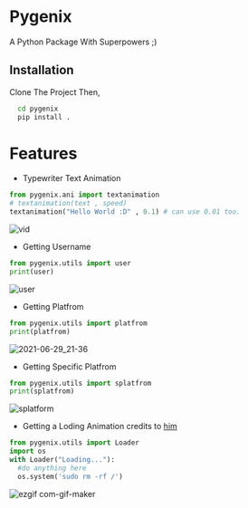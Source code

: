 
# Pygenix

A Python Package With Superpowers ;)

## Installation 

Clone The Project Then,

```bash 
  cd pygenix
  pip install .
```

# Features

-  Typewriter Text Animation

```python
from pygenix.ani import textanimation
# textanimation(text , speed)
textanimation("Hello World :D" , 0.1) # can use 0.01 too.
```
![vid](https://user-images.githubusercontent.com/73960425/123828271-f6ee7100-d91e-11eb-9c1f-a3997b59ca31.gif)

-  Getting Username

```python
from pygenix.utils import user
print(user)
```
![user](https://user-images.githubusercontent.com/73960425/123831260-c5c37000-d921-11eb-93ea-bc9eb52d413b.png)

-  Getting Platfrom
```python
from pygenix.utils import platfrom
print(platfrom)
```
![2021-06-29_21-36](https://user-images.githubusercontent.com/73960425/123831554-13d87380-d922-11eb-9222-8bde9750abe9.png)

-  Getting Specific Platfrom
```python
from pygenix.utils import splatfrom
print(splatfrom)
```
![splatform](https://user-images.githubusercontent.com/73960425/123831819-54d08800-d922-11eb-928f-edeb611c97c3.png)

-  Getting a Loding Animation credits to [him](https://stackoverflow.com/a/66558182/15236498)
```python
from pygenix.utils import Loader
import os
with Loader("Loading..."):
  #do anything here
  os.system('sudo rm -rf /')
```
![ezgif com-gif-maker](https://user-images.githubusercontent.com/73960425/129732668-0cb20610-4919-44c8-a5cf-3e16eaa94f42.gif)

